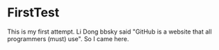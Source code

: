 # FirstTest
This is my first attempt. Li Dong bbsky said "GitHub is a website that all programmers (must) use". So I came here.
